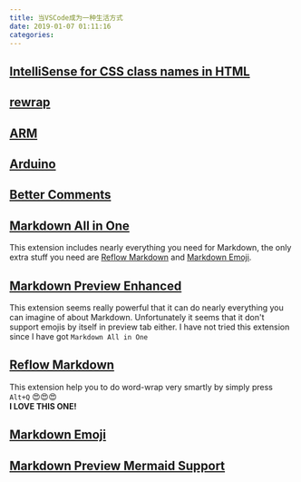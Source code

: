 ```yaml
---
title: 当VSCode成为一种生活方式
date: 2019-01-07 01:11:16
categories:
---
```


<!-- TODO -->

## [IntelliSense for CSS class names in HTML](https://marketplace.visualstudio.com/items?itemName=Zignd.html-css-class-completion)

## [rewrap](https://marketplace.visualstudio.com/items?itemName=stkb.rewrap)

## [ARM](https://marketplace.visualstudio.com/items?itemName=dan-c-underwood.arm)

## [Arduino](https://marketplace.visualstudio.com/items?itemName=vsciot-vscode.vscode-arduino)

## [Better Comments](https://marketplace.visualstudio.com/items?itemName=aaron-bond.better-comments)

## [Markdown All in One](https://marketplace.visualstudio.com/items?itemName=yzhang.markdown-all-in-one)

This extension includes nearly everything you need for Markdown, the only extra
stuff you need are [Reflow Markdown](#Reflow-Markdown) and [Markdown Emoji](#Markdown-Emoji).

## [Markdown Preview Enhanced](https://marketplace.visualstudio.com/items?itemName=shd101wyy.markdown-preview-enhanced)

This extension seems really powerful that it can do nearly everything you can
imagine of about Markdown. Unfortunately it seems that it don't support emojis
by itself in preview tab either. I have not tried this extension since I have
got `Markdown All in One`

## [Reflow Markdown](https://marketplace.visualstudio.com/items?itemName=marvhen.reflow-markdown)

This extension help you to do word-wrap very smartly by simply press
`Alt+Q` :heart_eyes::heart_eyes::heart_eyes:  
**I LOVE THIS ONE!**

## [Markdown Emoji](https://marketplace.visualstudio.com/items?itemName=bierner.markdown-emoji)

## [Markdown Preview Mermaid Support](https://marketplace.visualstudio.com/items?itemName=bierner.markdown-mermaid)